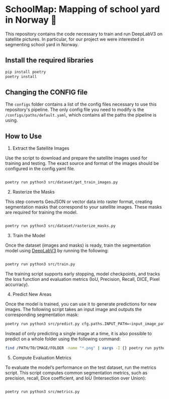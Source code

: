 # SchoolMap: Mapping of school yard in Norway :school:

This repository contains the code necessary to train and run DeepLabV3 on satellite pictures. In particular, for our project we were interested in segmenting school yard in Norway.

## Install the required libraries

```bash
pip install poetry
poetry install
```

## Changing the CONFIG file

The `configs` folder contains a list of the config files necessary to use this repository's pipeline. The only config file you need to modify is the `/configs/paths/default.yaml`, which contains all the paths the pipeline is using.

## How to Use

1. Extract the Satellite Images

Use the script to download and prepare the satellite images used for training and testing. The exact source and format of the images should be configured in the config.yaml file.

```bash

poetry run python3 src/dataset/get_train_images.py
```

2. Rasterize the Masks

This step converts GeoJSON or vector data into raster format, creating segmentation masks that correspond to your satellite images. These masks are required for training the model.

```bash

poetry run python3 src/dataset/rasterize_masks.py
```

3. Train the Model

Once the dataset (images and masks) is ready, train the segmentation model using [DeepLabV3](https://arxiv.org/abs/1706.05587v3) by running the following:

```bash

poetry run python3 src/train.py
```

The training script supports early stopping, model checkpoints, and tracks the loss function and evaluation metrics (IoU, Precision, Recall, DICE, Pixel accurracy).

4. Predict New Areas

Once the model is trained, you can use it to generate predictions for new images. The following script takes an input image and outputs the corresponding segmentation mask:

```bash
poetry run python3 src/predict.py cfg.paths.INPUT_PATH=<input_image_path>
```

Instead of only predicting a single image at a time, it is also possible to predict on a whole folder using the following command:

```bash
find /PATH/TO/IMAGE/FOLDER -name "*.png" | xargs -I {} poetry run python src/predict.py paths.INPUT_IMAGE={}
```

5. Compute Evaluation Metrics

To evaluate the model’s performance on the test dataset, run the metrics script. This script computes common segmentation metrics, such as precision, recall, Dice coefficient, and IoU (Intersection over Union):

```bash

poetry run python3 src/metrics.py
```
